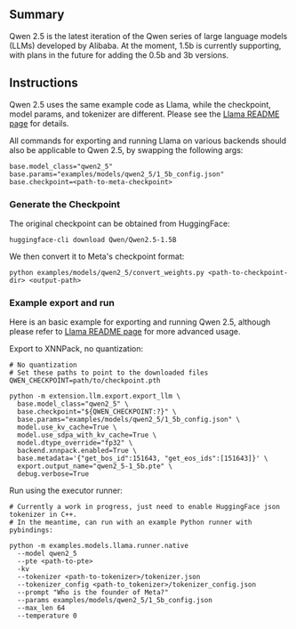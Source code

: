 ## Summary
Qwen 2.5 is the latest iteration of the Qwen series of large language models (LLMs) developed by Alibaba. At the moment, 1.5b is currently supporting, with plans in the future for adding the 0.5b and 3b versions.

## Instructions

Qwen 2.5 uses the same example code as Llama, while the checkpoint, model params, and tokenizer are different. Please see the [Llama README page](../llama/README.md) for details.

All commands for exporting and running Llama on various backends should also be applicable to Qwen 2.5, by swapping the following args:
```
base.model_class="qwen2_5"
base.params="examples/models/qwen2_5/1_5b_config.json"
base.checkpoint=<path-to-meta-checkpoint>
```

### Generate the Checkpoint
The original checkpoint can be obtained from HuggingFace:
```
huggingface-cli download Qwen/Qwen2.5-1.5B
```

We then convert it to Meta's checkpoint format:
```
python examples/models/qwen2_5/convert_weights.py <path-to-checkpoint-dir> <output-path>
```

### Example export and run
Here is an basic example for exporting and running Qwen 2.5, although please refer to [Llama README page](../llama/README.md) for more advanced usage.

Export to XNNPack, no quantization:
```
# No quantization
# Set these paths to point to the downloaded files
QWEN_CHECKPOINT=path/to/checkpoint.pth

python -m extension.llm.export.export_llm \
  base.model_class="qwen2_5" \
  base.checkpoint="${QWEN_CHECKPOINT:?}" \
  base.params="examples/models/qwen2_5/1_5b_config.json" \
  model.use_kv_cache=True \
  model.use_sdpa_with_kv_cache=True \
  model.dtype_override="fp32" \
  backend.xnnpack.enabled=True \
  base.metadata='{"get_bos_id":151643, "get_eos_ids":[151643]}' \
  export.output_name="qwen2_5-1_5b.pte" \
  debug.verbose=True
```

Run using the executor runner:
```
# Currently a work in progress, just need to enable HuggingFace json tokenizer in C++.
# In the meantime, can run with an example Python runner with pybindings:

python -m examples.models.llama.runner.native
  --model qwen2_5
  --pte <path-to-pte>
  -kv
  --tokenizer <path-to-tokenizer>/tokenizer.json
  --tokenizer_config <path-to_tokenizer>/tokenizer_config.json
  --prompt "Who is the founder of Meta?"
  --params examples/models/qwen2_5/1_5b_config.json
  --max_len 64
  --temperature 0
```
